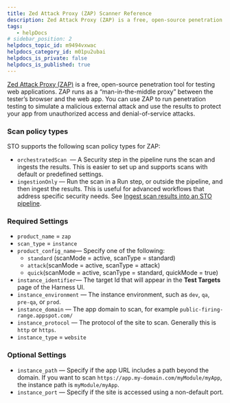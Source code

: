 ```yaml
---
title: Zed Attack Proxy (ZAP) Scanner Reference
description: ​Zed Attack Proxy (ZAP) is a free, open-source penetration tool for testing web applications. You can use ZAP to run penetration testing to simulate a malicious external attack and use the results to protect your app from unauthorized access and denial-of-service attack.
tags: 
   - helpDocs
# sidebar_position: 2
helpdocs_topic_id: m9494vxwac
helpdocs_category_id: m01pu2ubai
helpdocs_is_private: false
helpdocs_is_published: true
---
```


[Zed Attack Proxy (ZAP)](https://www.zaproxy.org/getting-started/) is a free, open-source penetration tool for testing web applications. ZAP runs as a “man-in-the-middle proxy” between the tester’s browser and the web app. You can use ZAP to run penetration testing to simulate a malicious external attack and use the results to protect your app from unauthorized access and denial-of-service attacks.

### Scan policy types

STO supports the following scan policy types for ZAP:

* `orchestratedScan`  — A Security step in the pipeline runs the scan and ingests the results. This is easier to set up and supports scans with default or predefined settings.
* `ingestionOnly` — Run the scan in a Run step, or outside the pipeline, and then ingest the results. This is useful for advanced workflows that address specific security needs. See [Ingest scan results into an STO pipeline](https://docs.harness.io/article/ijkyokxrot).

### Required Settings

* `product_name` = `zap`
* `scan_type` = `instance`
* `product_config_name`— Specify one of the following:
	+ `standard` (scanMode = active, scanType = standard)
	+ `attack`(scanMode = active, scanType = attack)
	+ `quick`(scanMode = active, scanType = standard, quickMode = true)
* `instance_identifier`— The target Id that will appear in the **Test Targets** page of the Harness UI.
* `instance_environment` — The instance environment, such as `dev`, `qa`, `pre-qa`, or `prod`.
* `instance_domain` — The app domain to scan, for example `public-firing-range.appspot.com/`
* `instance_protocol` — The protocol of the site to scan. Generally this is `http` or `https`.
* `instance_type` = `website`

### Optional Settings

* `instance_path` — Specify if the app URL includes a path beyond the domain. If you want to scan `https://app.my-domain.com/myModule/myApp`, the instance path is `myModule/myApp`.
* `instance_port` — Specify if the site is accessed using a non-default port.

